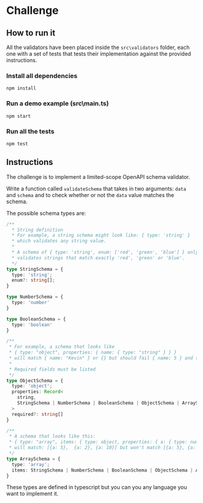 # Challenge

## How to run it

All the validators have been placed inside the ```src\validators``` folder, each one with a set of tests that tests their implementation against the provided instructions.

### Install all dependencies

```
npm install
```

### Run a demo example (src\main.ts)

```
npm start
```

### Run all the tests

```
npm test
```
## Instructions
The challenge is to implement a limited-scope OpenAPI schema validator.

Write a function called `validateSchema` that takes in two arguments: `data` and `schema` and to check whether or not the `data` value matches the schema.

The possible schema types are:

```ts
/**
  * String definition
  * For example, a string schema might look like: { type: 'string' }
  * which validates any string value.
  * 
  * A schema of { type: 'string', enum: ['red', 'green', 'blue'] } only
  * validates strings that match exactly 'red', 'green' or 'blue'.
  */
type StringSchema = {
  type: 'string';
  enum?: string[];
}

type NumberSchema = {
  type: 'number'
}

type BooleanSchema = {
  type: 'boolean'
}

/**
 * For example, a schema that looks like 
 * { type: "object", properties: { name: { type: "string" } } }
 * will match { name: "Kevin" } or {} but should fail { name: 5 } and { hello: "world" }
 * 
 * Required fields must be listed
 */
type ObjectSchema = {
  type: 'object';
  properties: Record<
    string, 
    StringSchema | NumberSchema | BooleanSchema | ObjectSchema | ArraySchema
  >
  required?: string[]
}

/**
 * A schema that looks like this:
 * { type: "array", items: { type: object, properties: { a: { type: number } } } }
 * will match: [{a: 5},  {a: 2}, {a: 10}] but won't match [{a: 5}, {a: 'hello'}]
 */
type ArraySchema = {
  type: 'array';
  items: StringSchema | NumberSchema | BooleanSchema | ObjectSchema | ArraySchema
}

```

These types are defined in typescript but you can you any language you want to implement it.
